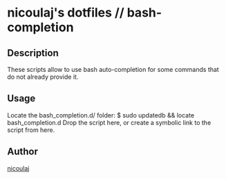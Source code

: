 nicoulaj's dotfiles // bash-completion
===================

Description
-----------
These scripts allow to use bash auto-completion for some commands that
do not already provide it.

Usage
-----
Locate the bash_completion.d/ folder:
  $ sudo updatedb && locate bash_completion.d
Drop the script here, or create a symbolic link to the script from here.

Author
------
[nicoulaj](http://ju-n.net)
